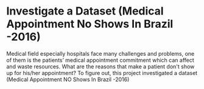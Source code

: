 # Investigate a Dataset (Medical Appointment No Shows In Brazil -2016)

Medical field especially hospitals face many challenges and problems, one of them is the patients’ medical appointment commitment which can affect and waste resources. What are the reasons that make a patient don't show up for his/her appointment? To figure out, this project investigated a dataset (Medical Appointment NO Shows In Brazil -2016)
